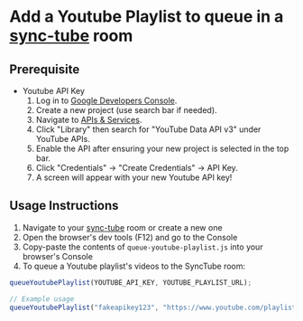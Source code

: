 # Add a Youtube Playlist to queue in a [sync-tube](https://sync-tube.de/) room

## Prerequisite
- Youtube API Key
    1. Log in to [Google Developers Console](https://console.cloud.google.com/).
    2. Create a new project (use search bar if needed).
    3. Navigate to [APIs & Services](https://console.cloud.google.com/apis/dashboard).
    4. Click "Library" then search for "YouTube Data API v3" under YouTube APIs.
    5. Enable the API after ensuring your new project is selected in the top bar.
    6. Click "Credentials" -> "Create Credentials" -> API Key.
    7. A screen will appear with your new Youtube API key!


## Usage Instructions
1. Navigate to your [sync-tube](https://sync-tube.de/) room or create a new one
2. Open the browser's dev tools (F12) and go to the Console
3. Copy-paste the contents of `queue-youtube-playlist.js` into your browser's Console
4. To queue a Youtube playlist's videos to the SyncTube room:
```js
queueYoutubePlaylist(YOUTUBE_API_KEY, YOUTUBE_PLAYLIST_URL);

// Example usage
queueYoutubePlaylist("fakeapikey123", "https://www.youtube.com/playlist?list=PLxkBRm_U8gJ8x-J9SR_-sSm2gcT8Gnmuh");
```

